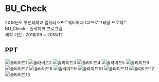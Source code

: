 # BU_Check
2018년도 부천대학교 컴퓨터소프트웨어학과 C#프로그래밍 프로젝트   
BU_Check - 출석체크 프로그램   
제작 기간 : 2018/09 ~ 2018/12    

## PPT
![슬라이드1](https://user-images.githubusercontent.com/81818730/144231370-07d33817-ad93-4851-822d-f733e7418866.PNG)
![슬라이드2](https://user-images.githubusercontent.com/81818730/144231371-e4bd0a71-4d76-45a7-b493-92f136c372c2.PNG)
![슬라이드3](https://user-images.githubusercontent.com/81818730/144231373-a50f81d0-e8ea-4eaa-8ac7-69464593014f.PNG)
![슬라이드4](https://user-images.githubusercontent.com/81818730/144231374-226503cb-91b8-46b1-8389-09c299e95cbd.PNG)
![슬라이드5](https://user-images.githubusercontent.com/81818730/144231377-02a23ad0-25a3-4798-a0ee-cf5e0003164b.PNG)
![슬라이드6](https://user-images.githubusercontent.com/81818730/144231378-28f9b959-0e7b-4811-9643-bd648d3e535a.PNG)
![슬라이드7](https://user-images.githubusercontent.com/81818730/144231380-a02c4add-a59e-4362-a07d-ba710d86f83d.PNG)
![슬라이드8](https://user-images.githubusercontent.com/81818730/144231381-63bd6cd4-b58f-400e-baf9-878d4e235505.PNG)
![슬라이드9](https://user-images.githubusercontent.com/81818730/144231384-b4e32421-9d9c-4315-bfbf-2c4088d05179.PNG)
![슬라이드10](https://user-images.githubusercontent.com/81818730/144231387-32a0cbd0-c7b7-4459-839d-2ecd3159259c.PNG)
![슬라이드11](https://user-images.githubusercontent.com/81818730/144231388-ab040453-1f25-4942-837f-02fc5a03fe4e.PNG)
![슬라이드12](https://user-images.githubusercontent.com/81818730/144231389-384bb1c6-e1da-4fac-afab-7ab370d1c7b1.PNG)
![슬라이드13](https://user-images.githubusercontent.com/81818730/144231390-678cb95c-6fe0-4755-a5ef-ac27db724820.PNG)

